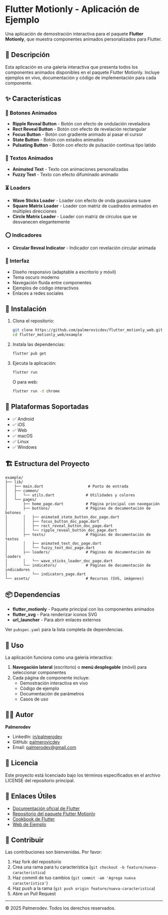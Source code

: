# Flutter Motionly - Aplicación de Ejemplo

Una aplicación de demostración interactiva para el paquete **Flutter Motionly**, que muestra componentes animados personalizados para Flutter.

## 📖 Descripción

Esta aplicación es una galería interactiva que presenta todos los componentes animados disponibles en el paquete Flutter Motionly. Incluye ejemplos en vivo, documentación y código de implementación
para cada componente.

## ✨ Características

### 🔘 Botones Animados

- **Ripple Reveal Button** - Botón con efecto de ondulación reveladora
- **Rect Reveal Button** - Botón con efecto de revelación rectangular
- **Focus Button** - Botón con gradiente animado al pasar el cursor
- **State Button** - Botón con estados animados
- **Pulsating Button** - Botón con efecto de pulsación continua tipo latido

### 📝 Textos Animados

- **Animated Text** - Texto con animaciones personalizadas
- **Fuzzy Text** - Texto con efecto difuminado animado

### ⏳ Loaders

- **Wave Sticks Loader** - Loader con efecto de onda gaussiana suave
- **Square Matrix Loader** - Loader con matriz de cuadrados animados en múltiples direcciones
- **Circle Matrix Loader** - Loader con matriz de círculos que se desvanecen elegantemente

### ⭕ Indicadores

- **Circular Reveal Indicator** - Indicador con revelación circular animada

### 🎨 Interfaz

- Diseño responsivo (adaptable a escritorio y móvil)
- Tema oscuro moderno
- Navegación fluida entre componentes
- Ejemplos de código interactivos
- Enlaces a redes sociales

## 🚀 Instalación

1. Clona el repositorio:
   ```bash
   git clone https://github.com/palmerovicdev/flutter_motionly_web.git
   cd flutter_motionly_web/example
   ```

2. Instala las dependencias:
   ```bash
   flutter pub get
   ```

3. Ejecuta la aplicación:
   ```bash
   flutter run
   ```

   O para web:
   ```bash
   flutter run -d chrome
   ```

## 📱 Plataformas Soportadas

- ✅ Android
- ✅ iOS
- ✅ Web
- ✅ macOS
- ✅ Linux
- ✅ Windows

## 🏗️ Estructura del Proyecto

```
example/
├── lib/
│   ├── main.dart                    # Punto de entrada
│   ├── common/
│   │   └── utils.dart              # Utilidades y colores
│   └── pages/
│       ├── home_page.dart          # Página principal con navegación
│       ├── buttons/                # Páginas de documentación de botones
│       │   ├── animated_state_button_doc_page.dart
│       │   ├── focus_button_doc_page.dart
│       │   ├── rect_reveal_button_doc_page.dart
│       │   └── ripple_reveal_button_doc_page.dart
│       ├── texts/                  # Páginas de documentación de textos
│       │   ├── animated_text_doc_page.dart
│       │   └── fuzzy_text_doc_page.dart
│       ├── loaders/                # Páginas de documentación de loaders
│       │   └── wave_sticks_loader_doc_page.dart
│       └── indicators/             # Páginas de documentación de indicadores
│           └── indicators_page.dart
└── assets/                         # Recursos (SVG, imágenes)
```

## 📦 Dependencias

- **flutter_motionly** - Paquete principal con los componentes animados
- **flutter_svg** - Para renderizar iconos SVG
- **url_launcher** - Para abrir enlaces externos

Ver `pubspec.yaml` para la lista completa de dependencias.

## 🎯 Uso

La aplicación funciona como una galería interactiva:

1. **Navegación lateral** (escritorio) o **menú desplegable** (móvil) para seleccionar componentes
2. Cada página de componente incluye:
    - Demostración interactiva en vivo
    - Código de ejemplo
    - Documentación de parámetros
    - Casos de uso

## 👨‍💻 Autor

**Palmerodev**

- LinkedIn: [in/palmerodev](https://linkedin.com/in/palmerodev)
- GitHub: [palmerovicdev](https://github.com/palmerovicdev)
- Email: palmerodev@gmail.com

## 📄 Licencia

Este proyecto está licenciado bajo los términos especificados en el archivo LICENSE del repositorio principal.

## 🔗 Enlaces Útiles

- [Documentación oficial de Flutter](https://docs.flutter.dev/)
- [Repositorio del paquete Flutter Motionly](https://github.com/palmerovicdev/flutter_motionly_web)
- [Cookbook de Flutter](https://docs.flutter.dev/cookbook)
- [Web de Ejemplo](https://flutter-motionly-web.onrender.com/)

## 🤝 Contribuir

Las contribuciones son bienvenidas. Por favor:

1. Haz fork del repositorio
2. Crea una rama para tu característica (`git checkout -b feature/nueva-caracteristica`)
3. Haz commit de tus cambios (`git commit -am 'Agrega nueva característica'`)
4. Haz push a la rama (`git push origin feature/nueva-caracteristica`)
5. Abre un Pull Request

---

© 2025 Palmerodev. Todos los derechos reservados.
